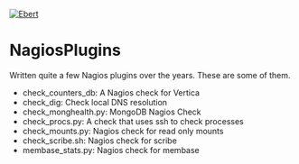 [![Ebert](https://ebertapp.io/github/thomasvincent/MonitoringPlugins.svg)](https://ebertapp.io/github/thomasvincent/MonitoringPlugins)

NagiosPlugins
=============

Written quite a few Nagios plugins over the years. These are some of them. 

- check_counters_db: A Nagios check for Vertica
- check_dig: Check local DNS resolution
- check_monghealth.py: MongoDB Nagios Check
- check_procs.py: A check that uses ssh to check processes
- check_mounts.py: Nagios check for read only mounts
- check_scribe.sh: Nagios check for scribe 
- membase_stats.py: Nagios check for membase
